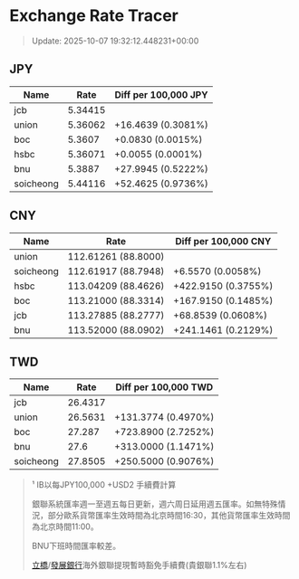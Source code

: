 # Exchange Rate Tracer

> Update: 2025-10-07 19:32:12.448231+00:00

## JPY

| Name      |    Rate | Diff per 100,000 JPY   |
|-----------|---------|------------------------|
| jcb       | 5.34415 |                        |
| union     | 5.36062 | +16.4639 (0.3081%)     |
| boc       | 5.3607  | +0.0830 (0.0015%)      |
| hsbc      | 5.36071 | +0.0055 (0.0001%)      |
| bnu       | 5.3887  | +27.9945 (0.5222%)     |
| soicheong | 5.44116 | +52.4625 (0.9736%)     |

## CNY

| Name      | Rate                | Diff per 100,000 CNY   |
|-----------|---------------------|------------------------|
| union     | 112.61261	(88.8000) |                        |
| soicheong | 112.61917	(88.7948) | +6.5570 (0.0058%)      |
| hsbc      | 113.04209	(88.4626) | +422.9150 (0.3755%)    |
| boc       | 113.21000	(88.3314) | +167.9150 (0.1485%)    |
| jcb       | 113.27885	(88.2777) | +68.8539 (0.0608%)     |
| bnu       | 113.52000	(88.0902) | +241.1461 (0.2129%)    |

## TWD

| Name      |    Rate | Diff per 100,000 TWD   |
|-----------|---------|------------------------|
| jcb       | 26.4317 |                        |
| union     | 26.5631 | +131.3774 (0.4970%)    |
| boc       | 27.287  | +723.8900 (2.7252%)    |
| bnu       | 27.6    | +313.0000 (1.1471%)    |
| soicheong | 27.8505 | +250.5000 (0.9076%)    |


> ¹ IB以每JPY100,000 +USD2 手續費計算
>
> 銀聯系統匯率週一至週五每日更新，週六周日延用週五匯率。如無特殊情況，部分歐系貨幣匯率生效時間為北京時間16:30，其他貨幣匯率生效時間為北京時間11:00。
>
> BNU下班時間匯率較差。
>
> [立橋](https://www.wlbank.com.mo/uploads/ueditor/file/20181211/1544536513900230.pdf)/[發展銀行](https://www.mdb.com.mo/Service_Charges_20230728.pdf)海外銀聯提現暫時豁免手續費(貴銀聯1.1%左右)

